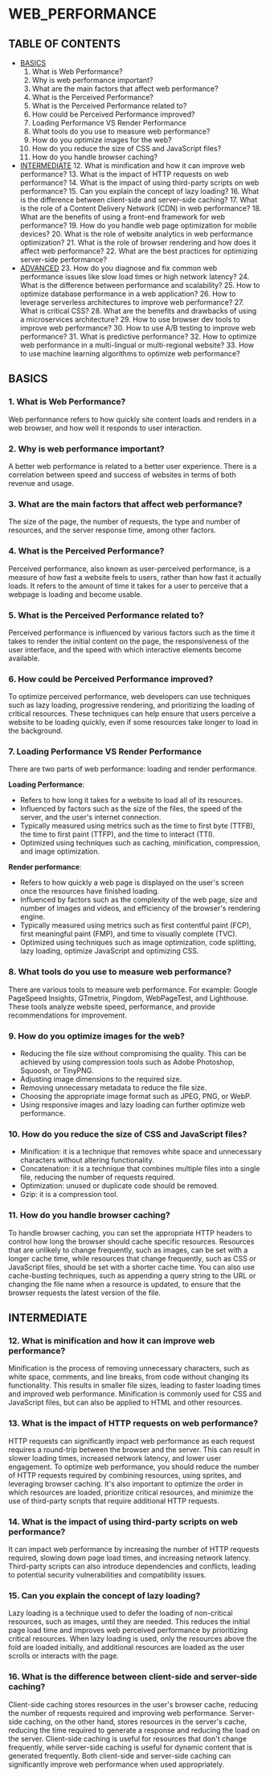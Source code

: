 # WEB_PERFORMANCE

## TABLE OF CONTENTS

- [BASICS](#basics)
  1. What is Web Performance?
  2. Why is web performance important?
  3. What are the main factors that affect web performance?
  4. What is the Perceived Performance?
  5. What is the Perceived Performance related to?
  6. How could be Perceived Performance improved?
  7. Loading Performance VS Render Performance
  8. What tools do you use to measure web performance?
  9. How do you optimize images for the web?
  10. How do you reduce the size of CSS and JavaScript files?
  11. How do you handle browser caching?
- [INTERMEDIATE](#intermediate)
  12. What is minification and how it can improve web performance?
  13. What is the impact of HTTP requests on web performance?
  14. What is the impact of using third-party scripts on web performance?
  15. Can you explain the concept of lazy loading?
  16. What is the difference between client-side and server-side caching?
  17. What is the role of a Content Delivery Network (CDN) in web performance?
  18. What are the benefits of using a front-end framework for web performance?
  19. How do you handle web page optimization for mobile devices?
  20. What is the role of website analytics in web performance optimization?
  21. What is the role of browser rendering and how does it affect web performance?
  22. What are the best practices for optimizing server-side performance?
- [ADVANCED](#advanced)
  23. How do you diagnose and fix common web performance issues like slow load times or high network latency?
  24. What is the difference between performance and scalability?
  25. How to optimize database performance in a web application?
  26. How to leverage serverless architectures to improve web performance?
  27. What is critical CSS?
  28. What are the benefits and drawbacks of using a microservices architecture?
  29. How to use browser dev tools to improve web performance?
  30. How to use A/B testing to improve web performance?
  31. What is predictive performance?
  32. How to optimize web performance in a multi-lingual or multi-regional website?
  33. How to use machine learning algorithms to optimize web performance?

<a name="basics"/>

## BASICS

### 1. What is Web Performance?

Web performance refers to how quickly site content loads and renders in a web browser, and how well it responds to user interaction.

### 2. Why is web performance important?

A better web performance is related to a better user experience. There is a correlation between speed and success of websites in terms of both revenue and usage.

### 3. What are the main factors that affect web performance?

The size of the page, the number of requests, the type and number of resources, and the server response time, among other factors.

### 4. What is the Perceived Performance?

Perceived performance, also known as user-perceived performance, is a measure of how fast a website feels to users, rather than how fast it actually loads. It refers to the amount of time it takes for a user to perceive that a webpage is loading and become usable.

### 5. What is the Perceived Performance related to?

Perceived performance is influenced by various factors such as the time it takes to render the initial content on the page, the responsiveness of the user interface, and the speed with which interactive elements become available.

### 6. How could be Perceived Performance improved?

To optimize perceived performance, web developers can use techniques such as lazy loading, progressive rendering, and prioritizing the loading of critical resources. These techniques can help ensure that users perceive a website to be loading quickly, even if some resources take longer to load in the background.

### 7. Loading Performance VS Render Performance

There are two parts of web performance: loading and render performance.

**Loading Performance**:

- Refers to how long it takes for a website to load all of its resources.
- Influenced by factors such as the size of the files, the speed of the server, and the user's internet connection.
- Typically measured using metrics such as the time to first byte (TTFB), the time to first paint (TTFP), and the time to interact (TTI).
- Optimized using techniques such as caching, minification, compression, and image optimization.

**Render performance**:

- Refers to how quickly a web page is displayed on the user's screen once the resources have finished loading.
- Influenced by factors such as the complexity of the web page, size and number of images and videos, and efficiency of the browser's rendering engine.
- Typically measured using metrics such as first contentful paint (FCP), first meaningful paint (FMP), and time to visually complete (TVC).
- Optimized using techniques such as image optimization, code splitting, lazy loading, optimize JavaScript and optimizing CSS.

### 8. What tools do you use to measure web performance?

There are various tools to measure web performance. For example: Google PageSpeed Insights, GTmetrix, Pingdom, WebPageTest, and Lighthouse. These tools analyze website speed, performance, and provide recommendations for improvement.

### 9. How do you optimize images for the web?

- Reducing the file size without compromising the quality. This can be achieved by using compression tools such as Adobe Photoshop, Squoosh, or TinyPNG.
- Adjusting image dimensions to the required size.
- Removing unnecessary metadata to reduce the file size.
- Choosing the appropriate image format such as JPEG, PNG, or WebP.
- Using responsive images and lazy loading can further optimize web performance.

### 10. How do you reduce the size of CSS and JavaScript files?

- Minification: it is a technique that removes white space and unnecessary characters without altering functionality.
- Concatenation: it is a technique that combines multiple files into a single file, reducing the number of requests required.
- Optimization: unused or duplicate code should be removed.
- Gzip: it is a compression tool.

### 11. How do you handle browser caching?

To handle browser caching, you can set the appropriate HTTP headers to control how long the browser should cache specific resources. Resources that are unlikely to change frequently, such as images, can be set with a longer cache time, while resources that change frequently, such as CSS or JavaScript files, should be set with a shorter cache time. You can also use cache-busting techniques, such as appending a query string to the URL or changing the file name when a resource is updated, to ensure that the browser requests the latest version of the file.

<a name="intermediate"/>

## INTERMEDIATE

### 12. What is minification and how it can improve web performance?

Minification is the process of removing unnecessary characters, such as white space, comments, and line breaks, from code without changing its functionality. This results in smaller file sizes, leading to faster loading times and improved web performance. Minification is commonly used for CSS and JavaScript files, but can also be applied to HTML and other resources.

### 13. What is the impact of HTTP requests on web performance?

HTTP requests can significantly impact web performance as each request requires a round-trip between the browser and the server. This can result in slower loading times, increased network latency, and lower user engagement. To optimize web performance, you should reduce the number of HTTP requests required by combining resources, using sprites, and leveraging browser caching. It's also important to optimize the order in which resources are loaded, prioritize critical resources, and minimize the use of third-party scripts that require additional HTTP requests.

### 14. What is the impact of using third-party scripts on web performance?

It can impact web performance by increasing the number of HTTP requests required, slowing down page load times, and increasing network latency. Third-party scripts can also introduce dependencies and conflicts, leading to potential security vulnerabilities and compatibility issues.

### 15. Can you explain the concept of lazy loading?

Lazy loading is a technique used to defer the loading of non-critical resources, such as images, until they are needed. This reduces the initial page load time and improves web perceived performance by prioritizing critical resources. When lazy loading is used, only the resources above the fold are loaded initially, and additional resources are loaded as the user scrolls or interacts with the page.

### 16. What is the difference between client-side and server-side caching?

Client-side caching stores resources in the user's browser cache, reducing the number of requests required and improving web performance. Server-side caching, on the other hand, stores resources in the server's cache, reducing the time required to generate a response and reducing the load on the server. Client-side caching is useful for resources that don't change frequently, while server-side caching is useful for dynamic content that is generated frequently. Both client-side and server-side caching can significantly improve web performance when used appropriately.
